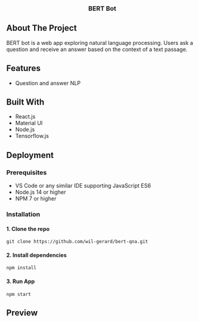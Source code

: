 <p align="center">
  <h3 align="center">BERT Bot</h3>
</p>

## About The Project

BERT bot is a web app exploring natural language processing. Users ask a question and receive an answer based on the context of a text passage.

## Features

- Question and answer NLP

## Built With

- React.js
- Material UI
- Node.js
- Tensorflow.js

## Deployment

### Prerequisites

- VS Code or any similar IDE supporting JavaScript ES6
- Node.js 14 or higher
- NPM 7 or higher

### Installation

#### 1. Clone the repo

`git clone https://github.com/wil-gerard/bert-qna.git`

#### 2. Install dependencies

`npm install`

#### 3. Run App

`npm start`

## Preview
